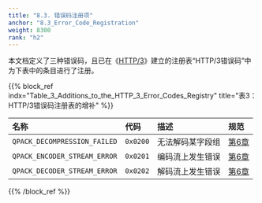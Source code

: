 ```yaml
---
title: "8.3. 错误码注册项"
anchor: "8.3_Error_Code_Registration"
weight: 8300
rank: "h2"
---
```


本文档定义了三种错误码，且已在《[HTTP/3](../RFC9114_Chinese_Simplified)》建立的注册表“HTTP/3错误码”中为下表中的条目进行了注册。

{{% block_ref
indx="Table_3_Additions_to_the_HTTP_3_Error_Codes_Registry"
title="表3：HTTP/3错误码注册表的增补" %}}

| 名称                           | 代码       | 描述       | 规范                       |
|:-----------------------------|:---------|:---------|:-------------------------|
| `QPACK_DECOMPRESSION_FAILED` | `0x0200` | 无法解码某字段组 | [第6章](#6_Error_Handling) |
| `QPACK_ENCODER_STREAM_ERROR` | `0x0201` | 编码流上发生错误 | [第6章](#6_Error_Handling) |
| `QPACK_DECODER_STREAM_ERROR` | `0x0202` | 解码流上发生错误 | [第6章](#6_Error_Handling) |

{{% /block_ref %}}
